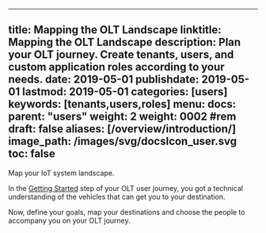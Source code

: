 
---
title: Mapping the OLT Landscape
linktitle: Mapping the OLT Landscape
description: Plan your OLT journey. Create tenants, users, and custom application roles according to your needs.
date: 2019-05-01
publishdate: 2019-05-01
lastmod: 2019-05-01
categories: [users]
keywords: [tenants,users,roles]
menu:
  docs:
    parent: "users"
    weight: 2
weight: 0002	#rem
draft: false
aliases: [/overview/introduction/]
image_path: /images/svg/docsIcon_user.svg
toc: false
---


Map your IoT system landscape.

In the [Getting Started](/getting-started/) step of your OLT user journey, you got a technical understanding of the vehicles that can get you to your destination.

Now, define your goals, map your destinations and choose the people to accompany you on your OLT journey.


